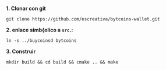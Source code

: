 **1. Clonar con git**

```
git clone https://github.com/escreativa/bytcoins-wallet.git
```

**2. enlace simb{olico a `src`.:**

```
ln -s ../buycoinsd bytcoins
```

**3. Construir**

```
mkdir build && cd build && cmake .. && make
```
